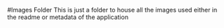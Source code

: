 #Images Folder
This is just a folder to house all the images used either in the readme or metadata of the application
